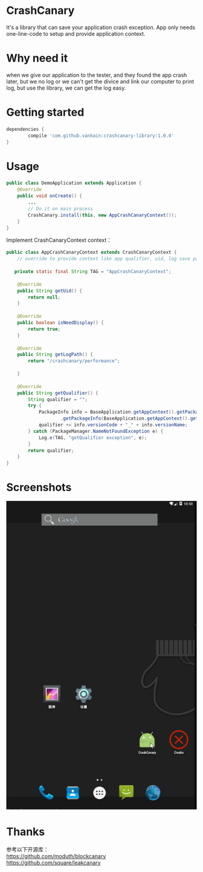 # CrashCanary
It's a library that can save your application crash exception. App only needs one-line-code to setup and provide application context.

# Why need it
when we give our application to the tester, and they found the app crash later, but we no log or we can't get the divice and link our computer
to print log, but use the library, we can get the log easy.

# Getting started

```gradle
dependencies {
        compile 'com.github.vankain:crashcanary-library:1.0.0'
}
```

# Usage

```java
public class DemoApplication extends Application {
    @Override
    public void onCreate() {
        ...
        // Do it on main process
        CrashCanary.install(this, new AppCrashCanaryContext());
    }
}
```

Implement CrashCanaryContext context：
```java
public class AppCrashCanaryContext extends CrashCanaryContext {
    // override to provide context like app qualifier, uid, log save path..

   private static final String TAG = "AppCrashCanaryContext";

    @Override
    public String getUid() {
        return null;
    }

    @Override
    public boolean isNeedDisplay() {
        return true;
    }

    @Override
    public String getLogPath() {
        return "/crashcanary/performance";

    }

    @Override
    public String getQualifier() {
        String qualifier = "";
        try {
            PackageInfo info = BaseApplication.getAppContext().getPackageManager()
                    .getPackageInfo(BaseApplication.getAppContext().getPackageName(), 0);
            qualifier += info.versionCode + "_" + info.versionName;
        } catch (PackageManager.NameNotFoundException e) {
            Log.e(TAG, "getQualifier exception", e);
        }
        return qualifier;
    }
}
```

# Screenshots
![image](/screenshots/demo.gif)  


# Thanks
参考以下开源库：<br />
https://github.com/moduth/blockcanary<br />
https://github.com/square/leakcanary<br />

